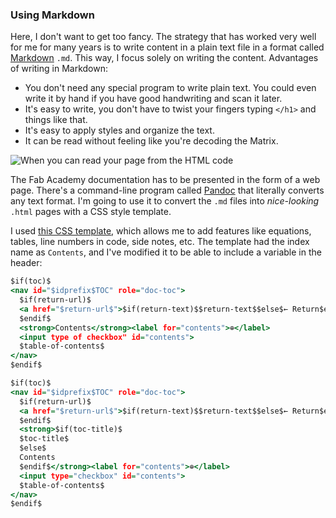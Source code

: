 ### Using Markdown
Here, I don't want to get too fancy. The strategy that has worked very well for me for many years is to write content in a plain text file in a format called [Markdown](https://www.markdownguide.org) `.md`. This way, I focus solely on writing the content. Advantages of writing in Markdown:

- You don't need any special program to write plain text. You could even write it by hand if you have good handwriting and scan it later.
- It's easy to write, you don't have to twist your fingers typing `</h1>` and things like that.
- It's easy to apply styles and organize the text.
- It can be read without feeling like you're decoding the Matrix.

![When you can read your page from the HTML code](../../img/w01/code.webp)

The Fab Academy documentation has to be presented in the form of a web page. There's a command-line program called [Pandoc](https://pandoc.org/index.html) that literally converts any text format. I'm going to use it to convert the `.md` files into *nice-looking* `.html` pages with a CSS style template.

[^nice]: *Nice* refers to easy to read. Other kinds of people value the visual appearance of the page above all and prefer to spend time creating their own masterpiece. My best wishes to them.

I used [this CSS template](https://jez.io/pandoc-markdown-css-theme/), which allows me to add features like equations, tables, line numbers in code, side notes, etc. The template had the index name as `Contents`, and I've modified it to be able to include a variable in the header:

```{.html .numberLines .hl-6 .tight-code}
$if(toc)$
<nav id="$idprefix$TOC" role="doc-toc">
  $if(return-url)$
  <a href="$return-url$">$if(return-text)$$return-text$$else$← Return$endif$</a><br>
  $endif$
  <strong>Contents</strong><label for="contents">⊕</label>
  <input type of checkbox" id="contents">
  $table-of-contents$
</nav>
$endif$
```


```{.html .numberLines .hl-6 .hl-7 .hl-8 .hl-9 .hl-10 .tight-code}
$if(toc)$
<nav id="$idprefix$TOC" role="doc-toc">
  $if(return-url)$
  <a href="$return-url$">$if(return-text)$$return-text$$else$← Return$endif$</a><br>
  $endif$
  <strong>$if(toc-title)$
  $toc-title$
  $else$
  Contents
  $endif$</strong><label for="contents">⊕</label>
  <input type="checkbox" id="contents">
  $table-of-contents$
</nav>
$endif$
```

